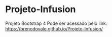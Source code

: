 # Projeto-Infusion
Projeto Bootstrap 4 
Pode ser acessado pelo link: https://brenodovale.github.io/Projeto-Infusion/
